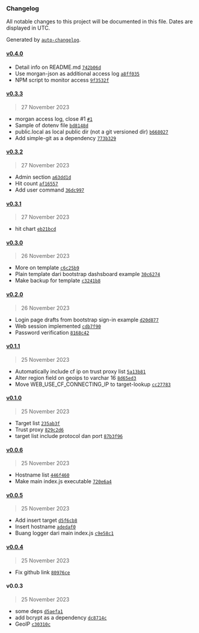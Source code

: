 ### Changelog

All notable changes to this project will be documented in this file. Dates are displayed in UTC.

Generated by [`auto-changelog`](https://github.com/CookPete/auto-changelog).

#### [v0.4.0](https://github.com/kucingbasah737/redirector/compare/v0.3.3...v0.4.0)

- Detail info on README.md [`742b06d`](https://github.com/kucingbasah737/redirector/commit/742b06ddf86fd196992cd62825893e5aba0cd057)
- Use morgan-json as additional access log [`a8ff035`](https://github.com/kucingbasah737/redirector/commit/a8ff035d6a7ad13e5ffe7d712e11a3c9708d242a)
- NPM script to monitor access [`9f3532f`](https://github.com/kucingbasah737/redirector/commit/9f3532ff82183f696e3d7d56a92bd014a01f7229)

#### [v0.3.3](https://github.com/kucingbasah737/redirector/compare/v0.3.2...v0.3.3)

> 27 November 2023

- morgan access log, close #1 [`#1`](https://github.com/kucingbasah737/redirector/issues/1)
- Sample of dotenv file [`bd8148d`](https://github.com/kucingbasah737/redirector/commit/bd8148dead3ad3764153de0743957389653531a2)
- public.local as local public dir (not a git versioned dir) [`b668027`](https://github.com/kucingbasah737/redirector/commit/b6680273ffc408fe5cd3e1c3b4fc78a7cdf46aaa)
- Add simple-git as a dependency [`773b329`](https://github.com/kucingbasah737/redirector/commit/773b329387499f530a406daf848a8189976334e3)

#### [v0.3.2](https://github.com/kucingbasah737/redirector/compare/v0.3.1...v0.3.2)

> 27 November 2023

- Admin section [`a63dd1d`](https://github.com/kucingbasah737/redirector/commit/a63dd1d01e6f425ab196fdf1e21086e8cec181f1)
- Hit count [`af16557`](https://github.com/kucingbasah737/redirector/commit/af165573a223c960cb5a3705ee4849d1349444e6)
- Add user command [`36dc997`](https://github.com/kucingbasah737/redirector/commit/36dc997bf7e397e85efbdc4fa7d479e34b6a6748)

#### [v0.3.1](https://github.com/kucingbasah737/redirector/compare/v0.3.0...v0.3.1)

> 27 November 2023

- hit chart [`eb21bcd`](https://github.com/kucingbasah737/redirector/commit/eb21bcd5ff21ad3c80df46d329fa95367256eba6)

#### [v0.3.0](https://github.com/kucingbasah737/redirector/compare/v0.2.0...v0.3.0)

> 26 November 2023

- More on template [`c6c25b9`](https://github.com/kucingbasah737/redirector/commit/c6c25b91a5ef6990aa8a082dfbba7ee2dc174f5e)
- Plain template dari bootstrap dashsboard example [`30c6274`](https://github.com/kucingbasah737/redirector/commit/30c6274678341ce3046a23bbd728e8c96cf2aa0c)
- Make backup for template [`c3241b8`](https://github.com/kucingbasah737/redirector/commit/c3241b880b3f748b2001a7d2bc57eb4612fb5d7b)

#### [v0.2.0](https://github.com/kucingbasah737/redirector/compare/v0.1.1...v0.2.0)

> 26 November 2023

- Login page drafts from bootstrap sign-in example [`d20d877`](https://github.com/kucingbasah737/redirector/commit/d20d877f97cccd6024042522741664c5a3805843)
- Web session implemented [`cdb7f90`](https://github.com/kucingbasah737/redirector/commit/cdb7f90b4c6eb09d22c1d8af5f755fb9de6aad8a)
- Password verification [`8168c42`](https://github.com/kucingbasah737/redirector/commit/8168c426cb694e0a2dc2988f364c05e15cbf2a14)

#### [v0.1.1](https://github.com/kucingbasah737/redirector/compare/v0.1.0...v0.1.1)

> 25 November 2023

- Automatically include cf ip on trust proxy list [`5a13b81`](https://github.com/kucingbasah737/redirector/commit/5a13b81e0afe49e3e2495acd5c23cd6dc80fd818)
- Alter region field on geoips to varchar 16 [`8d65ed3`](https://github.com/kucingbasah737/redirector/commit/8d65ed38cf93e188af1432a004bfe263cf130dd0)
- Move WEB_USE_CF_CONNECTING_IP to target-lookup [`cc27783`](https://github.com/kucingbasah737/redirector/commit/cc27783df2e3ae1d052ca4c9162c0c47b335f6e6)

#### [v0.1.0](https://github.com/kucingbasah737/redirector/compare/v0.0.6...v0.1.0)

> 25 November 2023

- Target list [`235ab3f`](https://github.com/kucingbasah737/redirector/commit/235ab3fd9551112e27e1f97ba130bec3eb43924b)
- Trust proxy [`829c2d6`](https://github.com/kucingbasah737/redirector/commit/829c2d6a887f01c6bc046a4e632bc76537c433f7)
- target list include protocol dan port [`87b3f96`](https://github.com/kucingbasah737/redirector/commit/87b3f9677b854643512d7855856d25d3be71add3)

#### [v0.0.6](https://github.com/kucingbasah737/redirector/compare/v0.0.5...v0.0.6)

> 25 November 2023

- Hostname list [`446f460`](https://github.com/kucingbasah737/redirector/commit/446f460f456928940723889bb4e5ceb008df4b7a)
- Make main index.js executable [`720e6a4`](https://github.com/kucingbasah737/redirector/commit/720e6a4a677d073099237cd141b0f9dc5735c1ca)

#### [v0.0.5](https://github.com/kucingbasah737/redirector/compare/v0.0.4...v0.0.5)

> 25 November 2023

- Add insert target [`d5f6cb8`](https://github.com/kucingbasah737/redirector/commit/d5f6cb8c59c749a350eab56158cf4e1998b38682)
- Insert hostname [`adedaf0`](https://github.com/kucingbasah737/redirector/commit/adedaf0ec9546b0d249a911b9d7dd78533bd5eb0)
- Buang logger dari main index.js [`c9e58c1`](https://github.com/kucingbasah737/redirector/commit/c9e58c169af7c6e90502cc1567b40004c0af2fa5)

#### [v0.0.4](https://github.com/kucingbasah737/redirector/compare/v0.0.3...v0.0.4)

> 25 November 2023

- Fix github link [`80976ce`](https://github.com/kucingbasah737/redirector/commit/80976ceac9ef72d4df26abbd5211b528b957181d)

#### v0.0.3

> 25 November 2023

- some deps [`d5aefa1`](https://github.com/kucingbasah737/redirector/commit/d5aefa1bdbb84f7f641881bbb07e893bb185b3bc)
- add bcrypt as a dependency [`dc8714c`](https://github.com/kucingbasah737/redirector/commit/dc8714cdd256232dc1929e1b3c313b4ddcf00a12)
- GeoIP [`c30310c`](https://github.com/kucingbasah737/redirector/commit/c30310c91d16ec0040f789bd684470f799e522ad)
